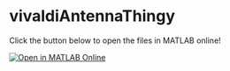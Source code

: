 # vivaldiAntennaThingy
Click the button below to open the files in MATLAB online!

[![Open in MATLAB Online](https://www.mathworks.com/images/responsive/global/open-in-matlab-online.svg)](https://matlab.mathworks.com/open/github/v1?repo=erikson1970/vivaldiAntennaThingy)
